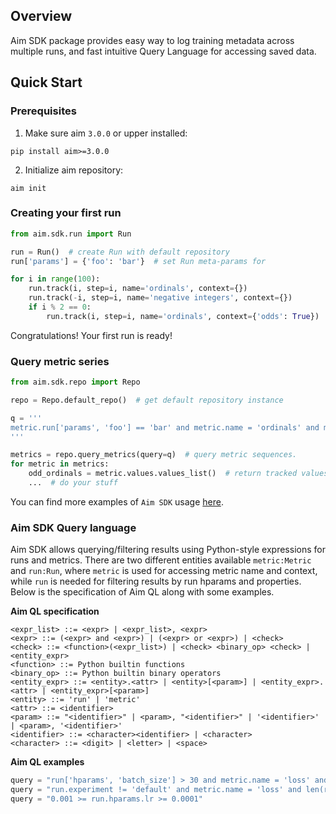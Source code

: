## Overview

Aim SDK package provides easy way to log training metadata across multiple runs, and fast intuitive Query Language for accessing saved data.

## Quick Start

### Prerequisites
1. Make sure aim `3.0.0` or upper installed:
   
```shell
pip install aim>=3.0.0
```

2. Initialize aim repository:
   
```shell
aim init
```

### Creating your first run

```python
from aim.sdk.run import Run

run = Run()  # create Run with default repository
run['params'] = {'foo': 'bar'}  # set Run meta-params for 

for i in range(100):
    run.track(i, step=i, name='ordinals', context={})
    run.track(-i, step=i, name='negative integers', context={})
    if i % 2 == 0:
        run.track(i, step=i, name='ordinals', context={'odds': True})

```
Congratulations! Your first run is ready!

### Query metric series

```python
from aim.sdk.repo import Repo

repo = Repo.default_repo()  # get default repository instance

q = '''
metric.run['params', 'foo'] == 'bar' and metric.name = 'ordinals' and metric.context['odds'] = True
'''

metrics = repo.query_metrics(query=q)  # query metric sequences.
for metric in metrics:
    odd_ordinals = metric.values.values_list()  # return tracked values as list
    ...  # do your stuff
```

You can find more examples of `Aim SDK` usage [here][getting_started_examples].

### Aim SDK Query language

Aim SDK allows querying/filtering results using Python-style expressions for runs and metrics. 
There are two different entities available `metric:Metric` and `run:Run`, where `metric` is used for
accessing metric name and context, while `run` is needed for filtering results by run hparams and properties.
Below is the specification of Aim QL along with some examples.

**Aim QL specification**
```
<expr_list> ::= <expr> | <expr_list>, <expr>
<expr> ::= (<expr> and <expr>) | (<expr> or <expr>) | <check>
<check> ::= <function>(<expr_list>) | <check> <binary_op> <check> | <entity_expr>
<function> ::= Python builtin functions
<binary_op> ::= Python builtin binary operators
<entity_expr> ::= <entity>.<attr> | <entity>[<param>] | <entity_expr>.<attr> | <entity_expr>[<param>]
<entity> ::= 'run' | 'metric'
<attr> ::= <identifier>
<param> ::= "<identifier>" | <param>, "<identifier>" | '<identifier>' | <param>, '<identifier>' 
<identifier> ::= <character><identifier> | <character>
<character> ::= <digit> | <letter> | <space>
```

**Aim QL examples**
```python
query = "run['hparams', 'batch_size'] > 30 and metric.name = 'loss' and metric.context['subset'] == 'train'"
query = "run.experiment != 'default' and metric.name = 'loss' and len(run.tags) > 0"
query = "0.001 >= run.hparams.lr >= 0.0001"
```

[getting_started_examples]: https://github.com/aimhubio/aim/tree/main/examples

